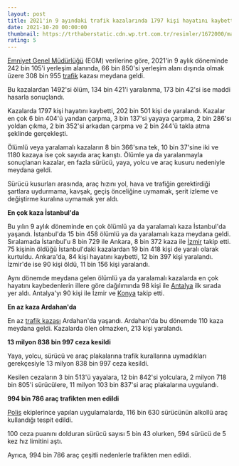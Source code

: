```yaml
--- 
layout: post
title: 2021'in 9 ayındaki trafik kazalarında 1797 kişi hayatını kaybetti
date: 2021-10-20 00:00:00
thumbnail: https://trthaberstatic.cdn.wp.trt.com.tr/resimler/1672000/manisa-trafik-kazasi-aa-1673256.jpg
rating: 5
---
```

<p>
	<a href="https://www.trthaber.com/etiket/emniyet-genel-mudurlugu/" target="_blank">Emniyet Genel Müdürlüğü</a> (EGM) verilerine göre, 2021'in 9 aylık döneminde 242 bin 105'i yerleşim alanında, 66 bin 850'si yerleşim alanı dışında olmak üzere 308 bin 955 <a href="https://www.trthaber.com/etiket/trafik/" target="_blank">trafik</a> kazası meydana geldi.</p>
<p>
	Bu kazalardan 1492'si ölüm, 134 bin 421'i yaralanma, 173 bin 42'si ise maddi hasarla sonuçlandı.</p>
<p>
	Kazalarda 1797 kişi hayatını kaybetti, 202 bin 501 kişi de yaralandı. Kazalar en çok 6 bin 404'ü yandan çarpma, 3 bin 137'si yayaya çarpma, 2 bin 286'sı yoldan çıkma, 2 bin 352'si arkadan çarpma ve 2 bin 244'ü takla atma şeklinde gerçekleşti.</p>
<p>
	Ölümlü veya yaralamalı kazaların 8 bin 366'sına tek, 10 bin 37'sine iki ve 1180 kazaya ise çok sayıda araç karıştı. Ölümle ya da yaralanmayla sonuçlanan kazalar, en fazla sürücü, yaya, yolcu ve araç kusuru nedeniyle meydana geldi.</p>
<p>
	Sürücü kusurları arasında, araç hızını yol, hava ve trafiğin gerektirdiği şartlara uydurmama, kavşak, geçiş önceliğine uymamak, şerit izleme ve değiştirme kuralına uymamak yer aldı.</p>
<p>
	<strong>En çok kaza İstanbul'da</strong></p>
<p>
	Bu yılın 9 aylık döneminde en çok ölümlü ya da yaralamalı kaza İstanbul'da yaşandı. İstanbul'da 15 bin 458 ölümlü ya da yaralamalı kaza meydana geldi. Sıralamada İstanbul'u 8 bin 729 ile Ankara, 8 bin 372 kaza ile <a href="https://www.trthaber.com/etiket/izmir/" target="_blank">İzmir</a> takip etti. 75 kişinin öldüğü İstanbul'daki kazalardan 19 bin 418 kişi de yaralı olarak kurtuldu. Ankara'da, 84 kişi hayatını kaybetti, 12 bin 397 kişi yaralandı. İzmir'de ise 90 kişi öldü, 11 bin 156 kişi yaralandı.</p>
<p>
	Aynı dönemde meydana gelen ölümlü ya da yaralamalı kazalarda en çok hayatını kaybedenlerin illere göre dağılımında 98 kişi ile <a href="https://www.trthaber.com/etiket/antalya/" target="_blank">Antalya</a> ilk sırada yer aldı. Antalya'yı 90 kişi ile İzmir ve <a href="https://www.trthaber.com/etiket/konya/" target="_blank">Konya</a> takip etti.</p>
<p>
	<strong>En az kaza Ardahan'da</strong></p>
<p>
	En az <a href="https://www.trthaber.com/etiket/trafik-kazasi/" target="_blank">trafik kazası</a> Ardahan'da yaşandı. Ardahan'da bu dönemde 110 kaza meydana geldi. Kazalarda ölen olmazken, 213 kişi yaralandı.</p>
<p>
	<strong>13 milyon 838 bin 997 ceza kesildi</strong></p>
<p>
	Yaya, yolcu, sürücü ve araç plakalarına trafik kurallarına uymadıkları gerekçesiyle 13 milyon 838 bin 997 ceza kesildi.</p>
<p>
	Kesilen cezaların 3 bin 513'ü yayalara, 12 bin 842'si yolculara, 2 milyon 718 bin 805'i sürücülere, 11 milyon 103 bin 837'si araç plakalarına uygulandı.</p>
<p>
	<strong>994 bin 786 araç trafikten men edildi</strong></p>
<p>
	<a href="https://www.trthaber.com/etiket/polis/" target="_blank">Polis</a> ekiplerince yapılan uygulamalarda, 116 bin 630 sürücünün alkollü araç kullandığı tespit edildi.</p>
<p>
	100 ceza puanını dolduran sürücü sayısı 5 bin 43 olurken, 594 sürücü de 5 kez hız limitini aştı.</p>
<p>
	Ayrıca, 994 bin 786 araç çeşitli nedenlerle trafikten men edildi.</p>
